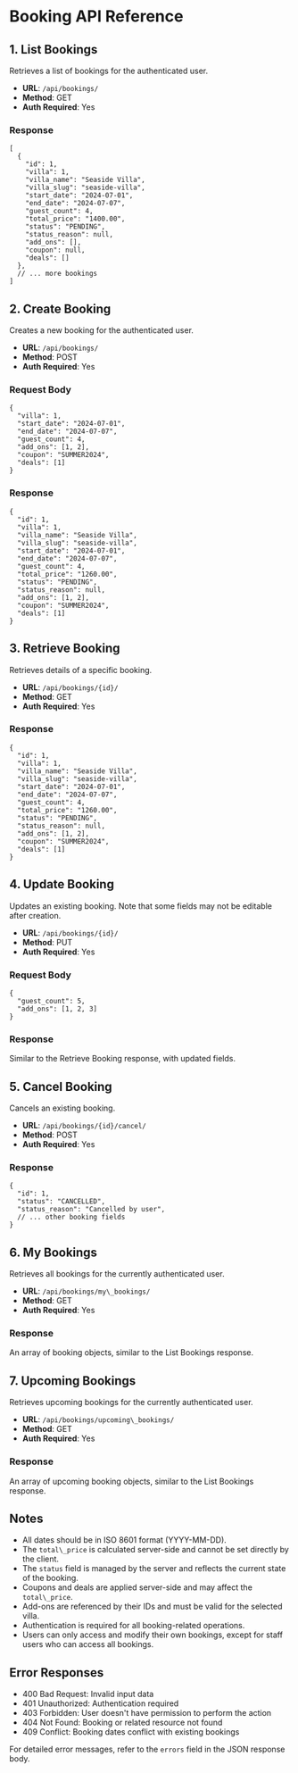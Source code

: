 # Booking API Reference   
## 1. List Bookings   
Retrieves a list of bookings for the authenticated user.   
- **URL**: `/api/bookings/`   
- **Method**: GET   
- **Auth Required**: Yes   
   
### Response   
```
[
  {
    "id": 1,
    "villa": 1,
    "villa_name": "Seaside Villa",
    "villa_slug": "seaside-villa",
    "start_date": "2024-07-01",
    "end_date": "2024-07-07",
    "guest_count": 4,
    "total_price": "1400.00",
    "status": "PENDING",
    "status_reason": null,
    "add_ons": [],
    "coupon": null,
    "deals": []
  },
  // ... more bookings
]

```
## 2. Create Booking   
Creates a new booking for the authenticated user.   
- **URL**: `/api/bookings/`   
- **Method**: POST   
- **Auth Required**: Yes   
   
### Request Body   
```
{
  "villa": 1,
  "start_date": "2024-07-01",
  "end_date": "2024-07-07",
  "guest_count": 4,
  "add_ons": [1, 2],
  "coupon": "SUMMER2024",
  "deals": [1]
}

```
### Response   
```
{
  "id": 1,
  "villa": 1,
  "villa_name": "Seaside Villa",
  "villa_slug": "seaside-villa",
  "start_date": "2024-07-01",
  "end_date": "2024-07-07",
  "guest_count": 4,
  "total_price": "1260.00",
  "status": "PENDING",
  "status_reason": null,
  "add_ons": [1, 2],
  "coupon": "SUMMER2024",
  "deals": [1]
}

```
## 3. Retrieve Booking   
Retrieves details of a specific booking.   
- **URL**: `/api/bookings/{id}/`   
- **Method**: GET   
- **Auth Required**: Yes   
   
### Response   
```
{
  "id": 1,
  "villa": 1,
  "villa_name": "Seaside Villa",
  "villa_slug": "seaside-villa",
  "start_date": "2024-07-01",
  "end_date": "2024-07-07",
  "guest_count": 4,
  "total_price": "1260.00",
  "status": "PENDING",
  "status_reason": null,
  "add_ons": [1, 2],
  "coupon": "SUMMER2024",
  "deals": [1]
}

```
## 4. Update Booking   
Updates an existing booking. Note that some fields may not be editable after creation.   
- **URL**: `/api/bookings/{id}/`   
- **Method**: PUT   
- **Auth Required**: Yes   
   
### Request Body   
```
{
  "guest_count": 5,
  "add_ons": [1, 2, 3]
}

```
### Response   
Similar to the Retrieve Booking response, with updated fields.   
## 5. Cancel Booking   
Cancels an existing booking.   
- **URL**: `/api/bookings/{id}/cancel/`   
- **Method**: POST   
- **Auth Required**: Yes   
   
### Response   
```
{
  "id": 1,
  "status": "CANCELLED",
  "status_reason": "Cancelled by user",
  // ... other booking fields
}

```
## 6. My Bookings   
Retrieves all bookings for the currently authenticated user.   
- **URL**: `/api/bookings/my\_bookings/`   
- **Method**: GET   
- **Auth Required**: Yes   
   
### Response   
An array of booking objects, similar to the List Bookings response.   
## 7. Upcoming Bookings   
Retrieves upcoming bookings for the currently authenticated user.   
- **URL**: `/api/bookings/upcoming\_bookings/`   
- **Method**: GET   
- **Auth Required**: Yes   
   
### Response   
An array of upcoming booking objects, similar to the List Bookings response.   
## Notes   
- All dates should be in ISO 8601 format (YYYY-MM-DD).   
- The `total\_price` is calculated server-side and cannot be set directly by the client.   
- The `status` field is managed by the server and reflects the current state of the booking.   
- Coupons and deals are applied server-side and may affect the `total\_price`.   
- Add-ons are referenced by their IDs and must be valid for the selected villa.   
- Authentication is required for all booking-related operations.   
- Users can only access and modify their own bookings, except for staff users who can access all bookings.   
   
## Error Responses   
- 400 Bad Request: Invalid input data   
- 401 Unauthorized: Authentication required   
- 403 Forbidden: User doesn't have permission to perform the action   
- 404 Not Found: Booking or related resource not found   
- 409 Conflict: Booking dates conflict with existing bookings   
   
For detailed error messages, refer to the `errors` field in the JSON response body.   
